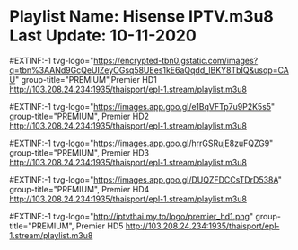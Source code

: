 

Playlist Name: Hisense IPTV.m3u8
Last Update: 10-11-2020
========================================

#EXTINF:-1 tvg-logo="https://encrypted-tbn0.gstatic.com/images?q=tbn%3AANd9GcQeUIZeyOGsq58UEes1kE6aQqdd_lBKY8TbIQ&usqp=CAU" group-title="PREMIUM",Premier HD1 http://103.208.24.234:1935/thaisport/epl-1.stream/playlist.m3u8

#EXTINF:-1 tvg-logo="https://images.app.goo.gl/e1BqVFTp7u9P2K5s5" group-title="PREMIUM", Premier HD2 http://103.208.24.234:1935/thaisport/epl-1.stream/playlist.m3u8

#EXTINF:-1 tvg-logo="https://images.app.goo.gl/hrrGSRujE8zuFQZG9" group-title="PREMIUM", Premier HD3 http://103.208.24.234:1935/thaisport/epl-1.stream/playlist.m3u8

#EXTINF:-1 tvg-logo="https://images.app.goo.gl/DUQZFDCCsTDrD538A" group-title="PREMIUM", Premier HD4 http://103.208.24.234:1935/thaisport/epl-1.stream/playlist.m3u8

#EXTINF:-1 tvg-logo="http://iptvthai.my.to/logo/premier_hd1.png" group-title="PREMIUM", Premier HD5 http://103.208.24.234:1935/thaisport/epl-1.stream/playlist.m3u8
